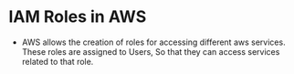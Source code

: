 # IAM Roles in AWS
  - AWS allows the creation of roles for accessing different aws services. These roles are assigned to Users, So that they can access services related to that role.
